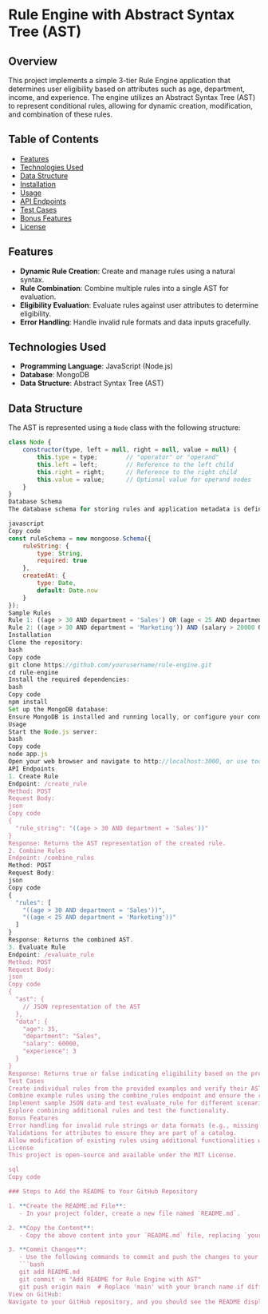 # Rule Engine with Abstract Syntax Tree (AST)

## Overview
This project implements a simple 3-tier Rule Engine application that determines user eligibility based on attributes such as age, department, income, and experience. The engine utilizes an Abstract Syntax Tree (AST) to represent conditional rules, allowing for dynamic creation, modification, and combination of these rules.

## Table of Contents
- [Features](#features)
- [Technologies Used](#technologies-used)
- [Data Structure](#data-structure)
- [Installation](#installation)
- [Usage](#usage)
- [API Endpoints](#api-endpoints)
- [Test Cases](#test-cases)
- [Bonus Features](#bonus-features)
- [License](#license)

## Features
- **Dynamic Rule Creation**: Create and manage rules using a natural syntax.
- **Rule Combination**: Combine multiple rules into a single AST for evaluation.
- **Eligibility Evaluation**: Evaluate rules against user attributes to determine eligibility.
- **Error Handling**: Handle invalid rule formats and data inputs gracefully.

## Technologies Used
- **Programming Language**: JavaScript (Node.js)
- **Database**: MongoDB
- **Data Structure**: Abstract Syntax Tree (AST)

## Data Structure
The AST is represented using a `Node` class with the following structure:
```javascript
class Node {
    constructor(type, left = null, right = null, value = null) {
        this.type = type;        // "operator" or "operand"
        this.left = left;        // Reference to the left child
        this.right = right;      // Reference to the right child
        this.value = value;      // Optional value for operand nodes
    }
}
Database Schema
The database schema for storing rules and application metadata is defined as follows:

javascript
Copy code
const ruleSchema = new mongoose.Schema({
    ruleString: {
        type: String,
        required: true
    },
    createdAt: {
        type: Date,
        default: Date.now
    }
});
Sample Rules
Rule 1: ((age > 30 AND department = 'Sales') OR (age < 25 AND department = 'Marketing')) AND (salary > 50000 OR experience > 5)
Rule 2: ((age > 30 AND department = 'Marketing')) AND (salary > 20000 OR experience > 5)
Installation
Clone the repository:
bash
Copy code
git clone https://github.com/yourusername/rule-engine.git
cd rule-engine
Install the required dependencies:
bash
Copy code
npm install
Set up the MongoDB database:
Ensure MongoDB is installed and running locally, or configure your connection to a cloud-based MongoDB service.
Usage
Start the Node.js server:
bash
Copy code
node app.js
Open your web browser and navigate to http://localhost:3000, or use tools like Postman to interact with the API.
API Endpoints
1. Create Rule
Endpoint: /create_rule
Method: POST
Request Body:
json
Copy code
{
  "rule_string": "((age > 30 AND department = 'Sales'))"
}
Response: Returns the AST representation of the created rule.
2. Combine Rules
Endpoint: /combine_rules
Method: POST
Request Body:
json
Copy code
{
  "rules": [
    "((age > 30 AND department = 'Sales'))",
    "((age < 25 AND department = 'Marketing'))"
  ]
}
Response: Returns the combined AST.
3. Evaluate Rule
Endpoint: /evaluate_rule
Method: POST
Request Body:
json
Copy code
{
  "ast": {
    // JSON representation of the AST
  },
  "data": {
    "age": 35,
    "department": "Sales",
    "salary": 60000,
    "experience": 3
  }
}
Response: Returns true or false indicating eligibility based on the provided attributes.
Test Cases
Create individual rules from the provided examples and verify their AST representation using the create_rule endpoint.
Combine example rules using the combine_rules endpoint and ensure the resulting AST reflects the combined logic.
Implement sample JSON data and test evaluate_rule for different scenarios.
Explore combining additional rules and test the functionality.
Bonus Features
Error handling for invalid rule strings or data formats (e.g., missing operators, invalid comparisons).
Validations for attributes to ensure they are part of a catalog.
Allow modification of existing rules using additional functionalities within create_rule or separate functions.
License
This project is open-source and available under the MIT License.

sql
Copy code

### Steps to Add the README to Your GitHub Repository

1. **Create the README.md File**:
   - In your project folder, create a new file named `README.md`.

2. **Copy the Content**:
   - Copy the above content into your `README.md` file, replacing `yourusername` in the clone URL with your actual GitHub username.

3. **Commit Changes**:
   - Use the following commands to commit and push the changes to your GitHub repository:
   ```bash
   git add README.md
   git commit -m "Add README for Rule Engine with AST"
   git push origin main  # Replace 'main' with your branch name if different
View on GitHub:
Navigate to your GitHub repository, and you should see the README displayed on the main page.
